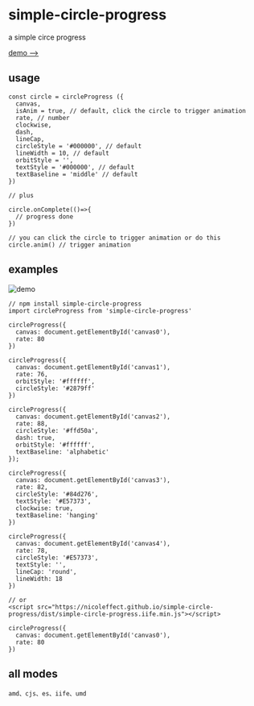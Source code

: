 # simple-circle-progress

a simple circe progress

[demo -->](https://nicoleffect.github.io/simple-circle-progress/examples/index.html)

## usage
```
const circle = circleProgress ({
  canvas,
  isAnim = true, // default, click the circle to trigger animation
  rate, // number
  clockwise,
  dash,
  lineCap,
  circleStyle = '#000000', // default
  lineWidth = 10, // default
  orbitStyle = '',
  textStyle = '#000000', // default
  textBaseline = 'middle' // default
})

// plus

circle.onComplete(()=>{
  // progress done
})

// you can click the circle to trigger animation or do this
circle.anim() // trigger animation

```
## examples

![demo](https://nicoleffect.github.io/simple-circle-progress/examples/img/example.png)

```
// npm install simple-circle-progress
import circleProgress from 'simple-circle-progress'

circleProgress({
  canvas: document.getElementById('canvas0'),
  rate: 80
})

circleProgress({
  canvas: document.getElementById('canvas1'),
  rate: 76,
  orbitStyle: '#ffffff',
  circleStyle: '#2879ff'
})

circleProgress({
  canvas: document.getElementById('canvas2'),
  rate: 88,
  circleStyle: '#ffd50a',
  dash: true,
  orbitStyle: '#ffffff',
  textBaseline: 'alphabetic'
});

circleProgress({
  canvas: document.getElementById('canvas3'),
  rate: 82,
  circleStyle: '#84d276',
  textStyle: '#E57373',
  clockwise: true,
  textBaseline: 'hanging'
})

circleProgress({
  canvas: document.getElementById('canvas4'),
  rate: 78,
  circleStyle: '#E57373',
  textStyle: '',
  lineCap: 'round',
  lineWidth: 18
})

```
```
// or
<script src="https://nicoleffect.github.io/simple-circle-progress/dist/simple-circle-progress.iife.min.js"></script>

circleProgress({
  canvas: document.getElementById('canvas0'),
  rate: 80
})
```
## all modes

```
amd、cjs、es、iife、umd
```
